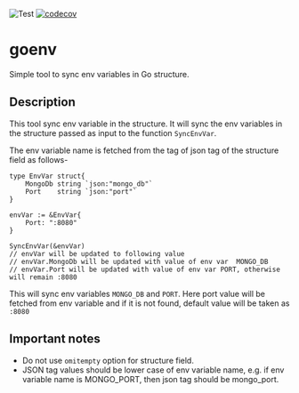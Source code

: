 ![Test](https://github.com/ganeshdipdumbare/goenv/workflows/Test/badge.svg) [![codecov](https://codecov.io/gh/ganeshdipdumbare/goenv/branch/master/graph/badge.svg)](https://codecov.io/gh/ganeshdipdumbare/goenv)

# goenv
Simple tool to sync env variables in Go structure. 

## Description
This tool sync env variable in the structure. It will sync the env variables in the structure passed as input to the function ```SyncEnvVar```.   

The env variable name is fetched from the tag of json tag of the structure field as follows-  

```golang 
type EnvVar struct{
    MongoDb string `json:"mongo_db"`
    Port    string `json:"port"`
}

envVar := &EnvVar{
    Port: ":8080"
}

SyncEnvVar(&envVar)
// envVar will be updated to following value
// envVar.MongoDb will be updated with value of env var  MONGO_DB
// envVar.Port will be updated with value of env var PORT, otherwise will remain :8080

```  

This will sync env variables ```MONGO_DB``` and ```PORT```. Here port value will be fetched from env variable and if it is not found, default value will be taken as ```:8080```  

## Important notes
- Do not use ```omitempty``` option for structure field.
- JSON tag values should be lower case of env variable name, e.g. if env variable name is MONGO_PORT, then json tag should be mongo_port.